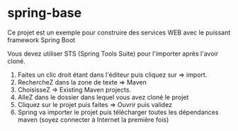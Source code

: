 # spring-base

Ce projet est un exemple pour construire des services WEB avec le puissant framework Spring Boot

Vous devez utiliser STS (Spring Tools Suite) pour l'importer après l'avoir cloné.

1. Faites un clic droit étant dans l'éditeur puis cliquez sur => import.
2. RechercheZ dans la zone de texte => Maven
3. ChoisisseZ  => Existing Maven projects.
4. AlleZ dans le dossier dans lequel vous avez cloné le projet
5. Cliquez sur le projet puis faites => Ouvrir puis validez 
6. Spring va importer le projet puis télécharger toutes les dépendances maven (soyez connecter à Internet la première fois)
